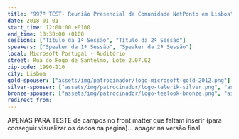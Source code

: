 ```yaml
---
title: "997ª TEST- Reunião Presencial da Comunidade NetPonto em Lisboa"
date: 2018-01-01
start_time: 12:00:00 +0100
end_time: 13:30:00 +0100
sessions: ["Título da 1ª Sessão", "Título da 2ª Sessão"]
speakers: ["Speaker da 1ª Sessão", "Speaker da 2ª Sessão"]
local: Microsoft Portugal - Auditório
street: Rua do Fogo de Santelmo, Lote 2.07.02
zip-code: 1990-110
city: Lisboa
gold-spouser: ["assets/img/patrocinador/logo-microsoft-gold-2012.png"]
silver-spouser: ["assets/img/patrocinador/logo-telerik-silver.png", "assets/img/patrocinador/logo-trello-silver.png"]
bronze-spouser: ["assets/img/patrocinador/logo-teelook-bronze.png", "assets/img/patrocinador/logo-survs-bronze.jpg"]
redirect_from:
---
```

APENAS PARA TESTE de campos no front matter que faltam inserir (para conseguir visualizar os dados na pagina)... apagar na versão final
